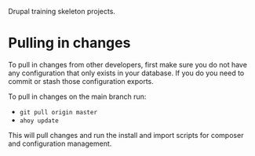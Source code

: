 Drupal training skeleton projects.

# Pulling in changes

To pull in changes from other developers, first make sure you do not have any configuration that only exists in your database. If you do you need to commit or stash those configuration exports.

To pull in changes on the main branch run:

  - `git pull origin master`
  - `ahoy update`

This will pull changes and run the install and import scripts for composer and configuration management.
